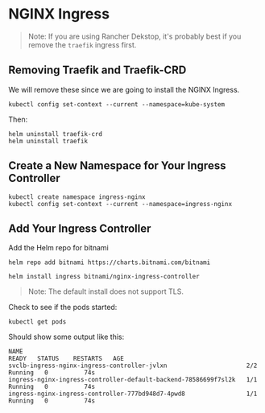 # NGINX Ingress

> Note: If you are using Rancher Dekstop, it's probably best if you remove the `traefik` ingress first.

## Removing Traefik and Traefik-CRD

We will remove these since we are going to install the NGINX Ingress.

```
kubectl config set-context --current --namespace=kube-system
```

Then:

```
helm uninstall traefik-crd
helm uninstall traefik
```

## Create a New Namespace for Your Ingress Controller

```
kubectl create namespace ingress-nginx
kubectl config set-context --current --namespace=ingress-nginx
```

## Add Your Ingress Controller


Add the Helm repo for bitnami
```
helm repo add bitnami https://charts.bitnami.com/bitnami
```


```
helm install ingress bitnami/nginx-ingress-controller
```

> Note: The default install does not support TLS.

Check to see if the pods started:

```
kubectl get pods
```

Should show some output like this:

```
NAME                                                              READY   STATUS    RESTARTS   AGE
svclb-ingress-nginx-ingress-controller-jvlxn                      2/2     Running   0          74s
ingress-nginx-ingress-controller-default-backend-78586699f7sl2k   1/1     Running   0          74s
ingress-nginx-ingress-controller-777bd948d7-4pwd8                 1/1     Running   0          74s
```
